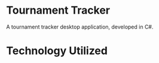 # Tournament Tracker
A tournament tracker desktop application, developed in C#.

<h1>Technology Utilized</h1>
